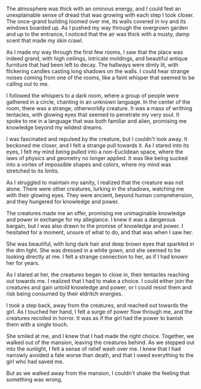 The atmosphere was thick with an ominous energy, and I could feel an unexplainable sense of dread that was growing with each step I took closer. The once-grand building loomed over me, its walls covered in ivy and its windows boarded up. As I pushed my way through the overgrown garden and up to the entrance, I noticed that the air was thick with a musty, damp scent that made my skin crawl.

As I made my way through the first few rooms, I saw that the place was indeed grand, with high ceilings, intricate moldings, and beautiful antique furniture that had been left to decay. The hallways were dimly lit, with flickering candles casting long shadows on the walls. I could hear strange noises coming from one of the rooms, like a faint whisper that seemed to be calling out to me.

I followed the whispers to a dark room, where a group of people were gathered in a circle, chanting in an unknown language. In the center of the room, there was a strange, otherworldly creature. It was a mass of writhing tentacles, with glowing eyes that seemed to penetrate my very soul. It spoke to me in a language that was both familiar and alien, promising me knowledge beyond my wildest dreams.

I was fascinated and repulsed by the creature, but I couldn't look away. It beckoned me closer, and I felt a strange pull towards it. As I stared into its eyes, I felt my mind being pulled into a non-Euclidean space, where the laws of physics and geometry no longer applied. It was like being sucked into a vortex of impossible shapes and colors, where my mind was stretched to its limits.

As I struggled to maintain my sanity, I realized that the creature was not alone. There were other creatures, lurking in the shadows, watching me with their glowing eyes. They were ancient, beyond human comprehension, and they hungered for knowledge and power.

The creatures made me an offer, promising me unimaginable knowledge and power in exchange for my allegiance. I knew it was a dangerous bargain, but I was also drawn to the promise of knowledge and power. I hesitated for a moment, unsure of what to do, and that was when I saw her.

She was beautiful, with long dark hair and deep brown eyes that sparkled in the dim light. She was dressed in a white gown, and she seemed to be looking directly at me. I felt a strange connection to her, as if I had known her for years.

As I stared at her, the creatures began to close in, their tentacles reaching out towards me. I realized that I had to make a choice. I could either join the creatures and gain untold knowledge and power, or I could resist them and risk being consumed by their eldritch energies.

I took a step back, away from the creatures, and reached out towards the girl. As I touched her hand, I felt a surge of power flow through me, and the creatures recoiled in horror. It was as if the girl had the power to banish them with a single touch.

She smiled at me, and I knew that I had made the right choice. Together, we walked out of the mansion, leaving the creatures behind. As we stepped out into the sunlight, I felt a sense of relief wash over me. I knew that I had narrowly avoided a fate worse than death, and that I owed everything to the girl who had saved me.

But as we walked away from the mansion, I couldn't shake the feeling that something was wrong.